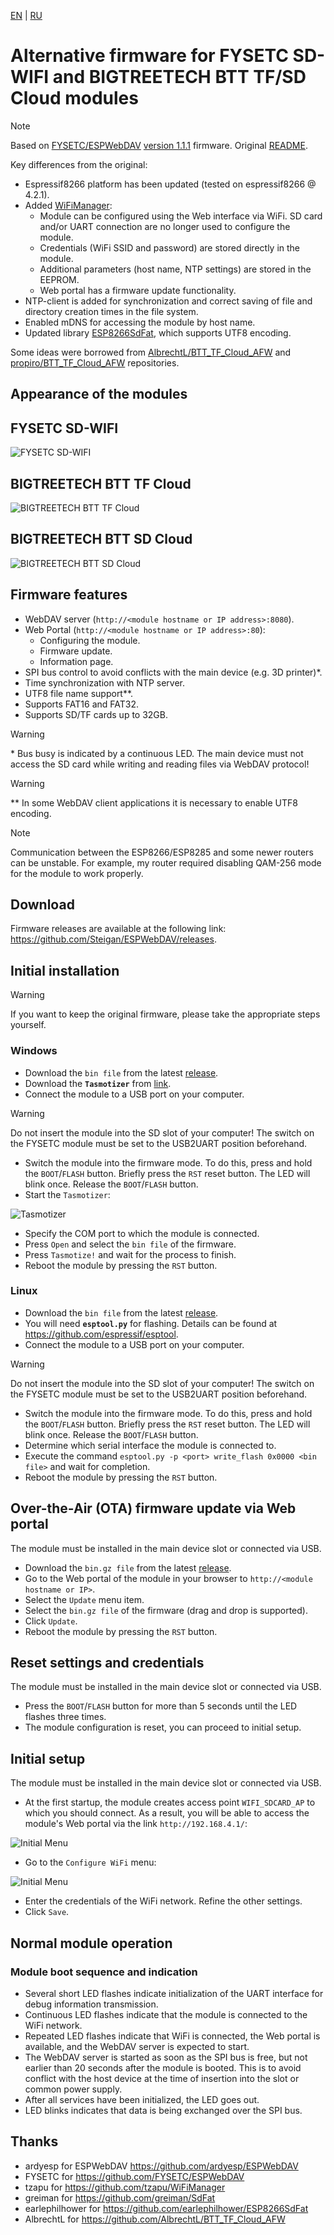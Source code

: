 [EN](README.md) | [RU](README_RU.md)
# Alternative firmware for FYSETC SD-WIFI and BIGTREETECH BTT TF/SD Cloud modules
> [!NOTE]
> Based on [FYSETC/ESPWebDAV](https://github.com/FYSETC/ESPWebDAV) [version 1.1.1](https://github.com/FYSETC/ESPWebDAV/releases/tag/v1.1.1) firmware. Original [README](README_ORI.MD).
> 
> Key differences from the original:
> * Espressif8266 platform has been updated (tested on espressif8266 @ 4.2.1).
> * Added [WiFiManager](https://github.com/tzapu/WiFiManager):
>   * Module can be configured using the Web interface via WiFi. SD card and/or UART connection are no longer used to configure the module.
>   * Credentials (WiFi SSID and password) are stored directly in the module.
>   * Additional parameters (host name, NTP settings) are stored in the EEPROM.
>   * Web portal has a firmware update functionality.
> * NTP-client is added for synchronization and correct saving of file and directory creation times in the file system.
> * Enabled mDNS for accessing the module by host name.
> * Updated library [ESP8266SdFat](https://github.com/earlephilhower/ESP8266SdFat), which supports UTF8 encoding.
> 
> Some ideas were borrowed from [AlbrechtL/BTT_TF_Cloud_AFW](https://github.com/AlbrechtL/BTT_TF_Cloud_AFW) and [propiro/BTT_TF_Cloud_AFW](https://github.com/propiro/BTT_TF_Cloud_AFW/tree/patch-1) repositories.

## Appearance of the modules
## FYSETC SD-WIFI

![FYSETC SD-WIFI](pics/FYSETC_SD_WIFI.png)

## BIGTREETECH BTT TF Cloud

![BIGTREETECH BTT TF Cloud](pics/BTT_TF_CLOUD.jpg)

## BIGTREETECH BTT SD Cloud

![BIGTREETECH BTT SD Cloud](pics/BTT_SD_CLOUD.jpg)

## Firmware features

* WebDAV server (`http://<module hostname or IP address>:8080`).
* Web Portal (`http://<module hostname or IP address>:80`):
  * Configuring the module.
  * Firmware update.
  * Information page.
* SPI bus control to avoid conflicts with the main device (e.g. 3D printer)*.
* Time synchronization with NTP server.
* UTF8 file name support**.
* Supports FAT16 and FAT32.
* Supports SD/TF cards up to 32GB.
> [!WARNING]
> \* Bus busy is indicated by a continuous LED. The main device must not access the SD card while writing and reading files via WebDAV protocol!

> [!WARNING]
> \** In some WebDAV client applications it is necessary to enable UTF8 encoding.

> [!NOTE]
> Communication between the ESP8266/ESP8285 and some newer routers can be unstable. For example, my router required disabling QAM-256 mode for the module to work properly.

## Download
Firmware releases are available at the following link: https://github.com/Steigan/ESPWebDAV/releases.

## Initial installation
> [!WARNING]
> If you want to keep the original firmware, please take the appropriate steps yourself.

### Windows
* Download the `bin file` from the latest [release](https://github.com/Steigan/ESPWebDAV/releases).
* Download the **`Tasmotizer`** from [link](https://github.com/tasmota/tasmotizer/releases).
* Connect the module to a USB port on your computer. 
> [!WARNING]
> Do not insert the module into the SD slot of your computer! The switch on the FYSETC module must be set to the USB2UART position beforehand.   
* Switch the module into the firmware mode. To do this, press and hold the `BOOT`/`FLASH` button. Briefly press the `RST` reset button. The LED will blink once. Release the `BOOT`/`FLASH` button.
* Start the `Tasmotizer`:
 
 ![Tasmotizer](pics/Tasmotizer.jpg)

* Specify the COM port to which the module is connected.
* Press `Open` and select the `bin file` of the firmware.
* Press `Tasmotize!` and wait for the process to finish. 
* Reboot the module by pressing the `RST` button.

### Linux
* Download the `bin file` from the latest [release](https://github.com/Steigan/ESPWebDAV/releases).
* You will need **`esptool.py`** for flashing. Details can be found at https://github.com/espressif/esptool.
* Connect the module to a USB port on your computer. 
> [!WARNING]
> Do not insert the module into the SD slot of your computer! The switch on the FYSETC module must be set to the USB2UART position beforehand.   
* Switch the module into the firmware mode. To do this, press and hold the `BOOT`/`FLASH` button. Briefly press the `RST` reset button. The LED will blink once. Release the `BOOT`/`FLASH` button.
* Determine which serial interface the module is connected to.
* Execute the command `esptool.py -p <port> write_flash 0x0000 <bin file>` and wait for completion.
* Reboot the module by pressing the `RST` button.

## Over-the-Air (OTA) firmware update via Web portal

The module must be installed in the main device slot or connected via USB.
* Download the `bin.gz file` from the latest [release](https://github.com/Steigan/ESPWebDAV/releases).
* Go to the Web portal of the module in your browser to `http://<module hostname or IP>`.
* Select the `Update` menu item.
* Select the `bin.gz file` of the firmware (drag and drop is supported).
* Click `Update`.
* Reboot the module by pressing the `RST` button.

## Reset settings and credentials

The module must be installed in the main device slot or connected via USB.
* Press the `BOOT`/`FLASH` button for more than 5 seconds until the LED flashes three times.
* The module configuration is reset, you can proceed to initial setup.

## Initial setup

The module must be installed in the main device slot or connected via USB.
* At the first startup, the module creates access point `WIFI_SDCARD_AP` to which you should connect. As a result, you will be able to access the module's Web portal via the link `http://192.168.4.1/`:

![Initial Menu](pics/WepPortalMenu.png)

* Go to the `Configure WiFi` menu:

![Initial Menu](pics/WepPortalSettings.png)

* Enter the credentials of the WiFi network. Refine the other settings.
* Click `Save`.

## Normal module operation

### Module boot sequence and indication
* Several short LED flashes indicate initialization of the UART interface for debug information transmission.
* Continuous LED flashes indicate that the module is connected to the WiFi network.
* Repeated LED flashes indicate that WiFi is connected, the Web portal is available, and the WebDAV server is expected to start.
* The WebDAV server is started as soon as the SPI bus is free, but not earlier than 20 seconds after the module is booted. This is to avoid conflict with the host device at the time of insertion into the slot or common power supply.
* After all services have been initialized, the LED goes out.
* LED blinks indicates that data is being exchanged over the SPI bus.

## Thanks
* ardyesp for ESPWebDAV https://github.com/ardyesp/ESPWebDAV
* FYSETC for https://github.com/FYSETC/ESPWebDAV
* tzapu for https://github.com/tzapu/WiFiManager
* greiman for https://github.com/greiman/SdFat
* earlephilhower for https://github.com/earlephilhower/ESP8266SdFat
* AlbrechtL for https://github.com/AlbrechtL/BTT_TF_Cloud_AFW